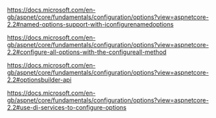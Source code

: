 https://docs.microsoft.com/en-gb/aspnet/core/fundamentals/configuration/options?view=aspnetcore-2.2#named-options-support-with-iconfigurenamedoptions

https://docs.microsoft.com/en-gb/aspnet/core/fundamentals/configuration/options?view=aspnetcore-2.2#configure-all-options-with-the-configureall-method

https://docs.microsoft.com/en-gb/aspnet/core/fundamentals/configuration/options?view=aspnetcore-2.2#optionsbuilder-api

https://docs.microsoft.com/en-gb/aspnet/core/fundamentals/configuration/options?view=aspnetcore-2.2#use-di-services-to-configure-options

